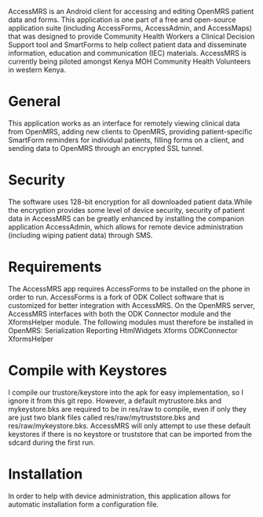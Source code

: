 AccessMRS is an Android client for accessing and editing OpenMRS patient data and forms.  This application is one part of a free and open-source application suite (including AccessForms, AccessAdmin, and AccessMaps) that was designed to provide Community Health Workers a Clinical Decision Support tool and SmartForms to help collect patient data and disseminate information, education and communication (IEC) materials.  AccessMRS is currently being piloted amongst Kenya MOH Community Health Volunteers in western Kenya.

# General
This application works as an interface for remotely viewing clinical data from OpenMRS, adding new clients to OpenMRS, providing patient-specific SmartForm reminders for individual patients, filling forms on a client, and sending data to OpenMRS through an encrypted SSL tunnel.

# Security
The software uses 128-bit encryption for all downloaded patient data.While the encryption provides some level of device security, security of patient data in AccessMRS can be greatly enhanced by installing the companion application AccessAdmin, which allows for remote device administration (including wiping patient data) through SMS. 

# Requirements
The AccessMRS app requires AccessForms to be installed on the phone in order to run.  AccessForms is a fork of ODK Collect software that is customized for better integration with AccessMRS.  On the OpenMRS server, AccessMRS interfaces with both the ODK Connector module and the XformsHelper module.  The following modules must therefore be installed in OpenMRS:
Serialization
Reporting
HtmlWidgets
Xforms
ODKConnector
XformsHelper

# Compile with Keystores
I compile our trustore/keystore into the apk for easy implementation, so I ignore it from this git repo. However, a default mytrustore.bks and mykeystore.bks are required to be in res/raw to compile, even if only they are just two blank files called res/raw/mytruststore.bks and res/raw/mykeystore.bks. AccessMRS will only attempt to use these default keystores if there is no keystore or truststore that can be imported from the sdcard during the first run.

# Installation
In order to help with device administration, this application allows for automatic installation form a configuration file.
